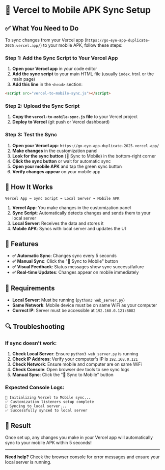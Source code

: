 # 🚀 Vercel to Mobile APK Sync Setup

## ✅ **What You Need to Do**

To sync changes from your Vercel app (`https://go-eye-app-duplicate-2025.vercel.app/`) to your mobile APK, follow these steps:

### **Step 1: Add the Sync Script to Your Vercel App**

1. **Open your Vercel app** in your code editor
2. **Add the sync script** to your main HTML file (usually `index.html` or the main page)
3. **Add this line** in the `<head>` section:

```html
<script src="vercel-to-mobile-sync.js"></script>
```

### **Step 2: Upload the Sync Script**

1. **Copy the `vercel-to-mobile-sync.js` file** to your Vercel project
2. **Deploy to Vercel** (git push or Vercel dashboard)

### **Step 3: Test the Sync**

1. **Open your Vercel app**: `https://go-eye-app-duplicate-2025.vercel.app/`
2. **Make changes** in the customization panel
3. **Look for the sync button** (🔄 Sync to Mobile) in the bottom-right corner
4. **Click the sync button** or wait for automatic sync
5. **Open your mobile APK** and tap the green sync button
6. **Verify changes appear** on your mobile app

## 🔧 **How It Works**

```
Vercel App → Sync Script → Local Server → Mobile APK
```

1. **Vercel App**: You make changes in the customization panel
2. **Sync Script**: Automatically detects changes and sends them to your local server
3. **Local Server**: Receives the data and stores it
4. **Mobile APK**: Syncs with local server and updates the UI

## 🎯 **Features**

- **✅ Automatic Sync**: Changes sync every 5 seconds
- **✅ Manual Sync**: Click the "🔄 Sync to Mobile" button
- **✅ Visual Feedback**: Status messages show sync success/failure
- **✅ Real-time Updates**: Changes appear on mobile immediately

## 🚨 **Requirements**

- **Local Server**: Must be running (`python3 web_server.py`)
- **Same Network**: Mobile device must be on same WiFi as your computer
- **Correct IP**: Server must be accessible at `192.168.0.121:8082`

## 🔍 **Troubleshooting**

### **If sync doesn't work:**

1. **Check Local Server**: Ensure `python3 web_server.py` is running
2. **Check IP Address**: Verify your computer's IP is `192.168.0.121`
3. **Check Network**: Ensure mobile and computer are on same WiFi
4. **Check Console**: Open browser dev tools to see sync logs
5. **Manual Sync**: Click the "🔄 Sync to Mobile" button

### **Expected Console Logs:**
```
🚀 Initializing Vercel to Mobile sync...
✅ Customization listeners setup complete
📡 Syncing to local server...
✅ Successfully synced to local server
```

## 🎉 **Result**

Once set up, any changes you make in your Vercel app will automatically sync to your mobile APK within 5 seconds!

---

**Need help?** Check the browser console for error messages and ensure your local server is running.


